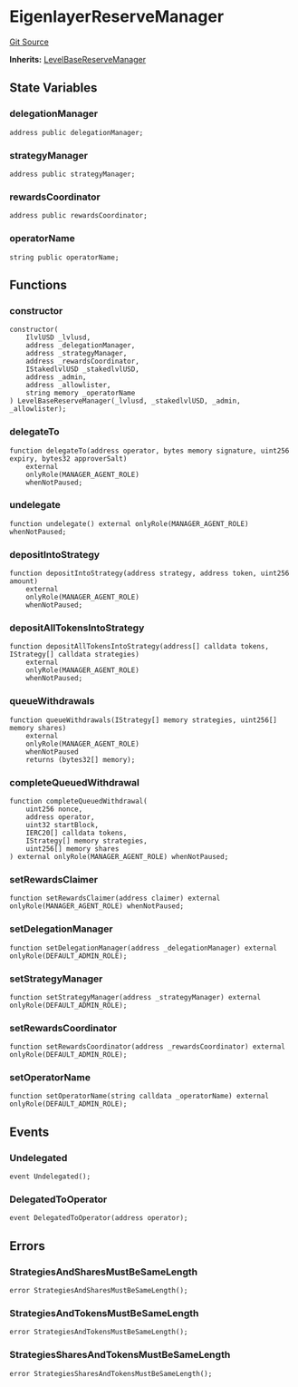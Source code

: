 # EigenlayerReserveManager
[Git Source](https://github.com/Level-Money/contracts/blob/2607489a5c9f8e78f7e44db8057f41dc3a8c07c9/src/v1/reserve/LevelEigenlayerReserveManager.sol)

**Inherits:**
[LevelBaseReserveManager](/src/v1/reserve/LevelBaseReserveManager.sol/abstract.LevelBaseReserveManager.md)


## State Variables
### delegationManager

```solidity
address public delegationManager;
```


### strategyManager

```solidity
address public strategyManager;
```


### rewardsCoordinator

```solidity
address public rewardsCoordinator;
```


### operatorName

```solidity
string public operatorName;
```


## Functions
### constructor


```solidity
constructor(
    IlvlUSD _lvlusd,
    address _delegationManager,
    address _strategyManager,
    address _rewardsCoordinator,
    IStakedlvlUSD _stakedlvlUSD,
    address _admin,
    address _allowlister,
    string memory _operatorName
) LevelBaseReserveManager(_lvlusd, _stakedlvlUSD, _admin, _allowlister);
```

### delegateTo


```solidity
function delegateTo(address operator, bytes memory signature, uint256 expiry, bytes32 approverSalt)
    external
    onlyRole(MANAGER_AGENT_ROLE)
    whenNotPaused;
```

### undelegate


```solidity
function undelegate() external onlyRole(MANAGER_AGENT_ROLE) whenNotPaused;
```

### depositIntoStrategy


```solidity
function depositIntoStrategy(address strategy, address token, uint256 amount)
    external
    onlyRole(MANAGER_AGENT_ROLE)
    whenNotPaused;
```

### depositAllTokensIntoStrategy


```solidity
function depositAllTokensIntoStrategy(address[] calldata tokens, IStrategy[] calldata strategies)
    external
    onlyRole(MANAGER_AGENT_ROLE)
    whenNotPaused;
```

### queueWithdrawals


```solidity
function queueWithdrawals(IStrategy[] memory strategies, uint256[] memory shares)
    external
    onlyRole(MANAGER_AGENT_ROLE)
    whenNotPaused
    returns (bytes32[] memory);
```

### completeQueuedWithdrawal


```solidity
function completeQueuedWithdrawal(
    uint256 nonce,
    address operator,
    uint32 startBlock,
    IERC20[] calldata tokens,
    IStrategy[] memory strategies,
    uint256[] memory shares
) external onlyRole(MANAGER_AGENT_ROLE) whenNotPaused;
```

### setRewardsClaimer


```solidity
function setRewardsClaimer(address claimer) external onlyRole(MANAGER_AGENT_ROLE) whenNotPaused;
```

### setDelegationManager


```solidity
function setDelegationManager(address _delegationManager) external onlyRole(DEFAULT_ADMIN_ROLE);
```

### setStrategyManager


```solidity
function setStrategyManager(address _strategyManager) external onlyRole(DEFAULT_ADMIN_ROLE);
```

### setRewardsCoordinator


```solidity
function setRewardsCoordinator(address _rewardsCoordinator) external onlyRole(DEFAULT_ADMIN_ROLE);
```

### setOperatorName


```solidity
function setOperatorName(string calldata _operatorName) external onlyRole(DEFAULT_ADMIN_ROLE);
```

## Events
### Undelegated

```solidity
event Undelegated();
```

### DelegatedToOperator

```solidity
event DelegatedToOperator(address operator);
```

## Errors
### StrategiesAndSharesMustBeSameLength

```solidity
error StrategiesAndSharesMustBeSameLength();
```

### StrategiesAndTokensMustBeSameLength

```solidity
error StrategiesAndTokensMustBeSameLength();
```

### StrategiesSharesAndTokensMustBeSameLength

```solidity
error StrategiesSharesAndTokensMustBeSameLength();
```

